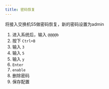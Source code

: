 ```yaml
---
title: 密码恢复
---
```

将接入交换机S5做密码恢复，新的密码设置为admin
1.  进入系统后，输入 `@@@@b` 
2.  按下 `Ctrl+B`
3.  输入 `3`
4.  输入 `5`
5.  输入 `y`
6.  `Enter`
7.  `enable`
8.  删除密码
9.  保存配置